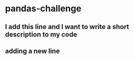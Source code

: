 # pandas-challenge

## I add this line and I want to write a short description to my code

## adding a new line
